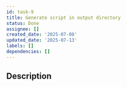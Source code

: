 ```yaml
---
id: task-9
title: Generate script in output directory
status: Done
assignee: []
created_date: '2025-07-08'
updated_date: '2025-07-13'
labels: []
dependencies: []
---
```


## Description
